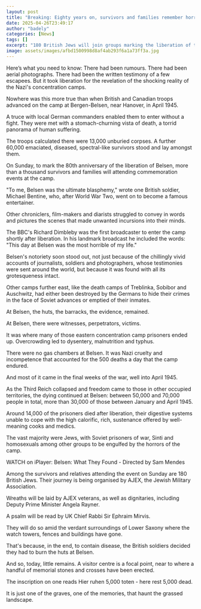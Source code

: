 ```yaml
---
layout: post
title: "Breaking: Eighty years on, survivors and families remember horrors of Bergen Belsen"
date: 2025-04-26T23:49:17
author: "badely"
categories: [News]
tags: []
excerpt: "180 British Jews will join groups marking the liberation of the Nazi concentration camp in Germany."
image: assets/images/afbd1500998d8af4ab293f6a1a73ff3a.jpg
---
```


Here’s what you need to know: There had been rumours. There had been aerial photographs. There had been the written testimony of a few escapees. But it took liberation for the revelation of the shocking reality of the Nazi's concentration camps.

Nowhere was this more true than when British and Canadian troops advanced on the camp at Bergen-Belsen, near Hanover, in April 1945. 

A truce with local German commanders enabled them to enter without a fight. They were met with a stomach-churning vista of death, a torrid panorama of human suffering.

The troops calculated there were 13,000 unburied corpses. A further 60,000 emaciated, diseased, spectral-like survivors stood and lay amongst them.

On Sunday, to mark the 80th anniversary of the liberation of Belsen, more than a thousand survivors and families will attending commemoration events at the camp.

"To me, Belsen was the ultimate blasphemy," wrote one British soldier, Michael Bentine, who, after World War Two, went on to become a famous entertainer.

Other chroniclers, film-makers and diarists struggled to convey in words and pictures the scenes that made unwanted incursions into their minds. 

The BBC's Richard Dimbleby was the first broadcaster to enter the camp shortly after liberation. In his landmark broadcast he included the words:  "This day at Belsen was the most horrible of my life."

Belsen's notoriety soon stood out, not just because of the chillingly vivid accounts of journalists, soldiers and photographers, whose testimonies were sent around the world, but because it was found with all its grotesqueness intact.

Other camps further east, like the death camps of Treblinka, Sobibor and Auschwitz, had either been destroyed by the Germans to hide their crimes in the face of Soviet advances or emptied of their inmates.

At Belsen, the huts, the barracks, the evidence, remained.

At Belsen, there were witnesses, perpetrators, victims.

It was where many of those eastern concentration camp prisoners ended up. Overcrowding led to dysentery, malnutrition and typhus.

There were no gas chambers at Belsen. It was Nazi cruelty and incompetence that accounted for the 500 deaths a day that the camp endured.

And most of it came in the final weeks of the war, well into April 1945. 

As the Third Reich collapsed and freedom came to those in other occupied territories, the dying continued at Belsen: between 50,000 and 70,000 people in total, more than 30,000 of those between January and April 1945. 

Around 14,000 of the prisoners died after liberation, their digestive systems unable to cope with the high calorific, rich, sustenance offered by well-meaning cooks and medics.

The vast majority were Jews, with Soviet prisoners of war, Sinti and homosexuals among other groups to be engulfed by the horrors of the camp.

WATCH on iPlayer: Belsen: What They Found - Directed by Sam Mendes

Among the survivors and relatives attending the event on Sunday are 180 British Jews. Their journey is being organised by AJEX, the Jewish Military Association.

Wreaths will be laid by AJEX veterans, as well as dignitaries, including Deputy Prime Minister Angela Rayner.

A psalm will be read by UK Chief Rabbi Sir Ephraim Mirvis.

They will do so amid the verdant surroundings of Lower Saxony where the watch towers, fences and buildings have gone.

That's because, in the end, to contain disease, the British soldiers decided they had to burn the huts at Belsen.  

And so, today, little remains. A visitor centre is a focal point, near to where a handful of memorial stones and crosses have been erected.

The inscription on one reads Hier ruhen 5,000 toten - here rest 5,000 dead.

It is just one of the graves, one of the memories, that haunt the grassed landscape.

